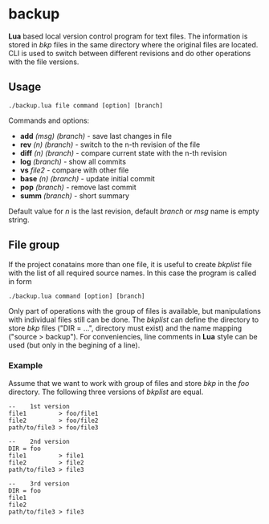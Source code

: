 # backup

**Lua** based local version control program for text files. The information is stored in _bkp_ files in the same directory where the original files are located. CLI is used to switch between different revisions and do other operations with the file versions.

## Usage
```
./backup.lua file command [option] [branch]
```

Commands and options: 
- **add** _(msg)_ _(branch)_ - save last changes in file
- **rev** _(n)_ _(branch)_ - switch to the n-th revision of the file
- **diff** _(n)_ _(branch)_ - compare current state with the n-th revision
- **log** _(branch)_ - show all commits
- **vs** _file2_ - compare with other file 
- **base** _(n)_ _(branch)_ - update initial commit
- **pop** _(branch)_ - remove last commit
- **summ** _(branch)_ - short summary

Default value for _n_ is the last revision, default _branch_ or _msg_ name is empty string.

## File group

If the project conatains more than one file, it is useful to create _bkplist_ file with the list of all required source names. In this case the program is called in form 
```
./backup.lua command [option] [branch]
```
Only part of operations with the group of files is available, but manipulations with individual files still can be done. The _bkplist_ can define the directory to store _bkp_ files ("DIR = ...", directory must exist) and the name mapping ("source > backup"). For conveniencies, line comments in **Lua** style can be used (but only in the begining of a line).

### Example 

Assume that we want to work with group of files and store _bkp_ in the _foo_ directory. The following three versions of _bkplist_ are equal. 
```
--    1st version
file1         > foo/file1
file2         > foo/file2
path/to/file3 > foo/file3

--    2nd version
DIR = foo
file1         > file1
file2         > file2
path/to/file3 > file3

--    3rd version
DIR = foo
file1
file2
path/to/file3 > file3
```
